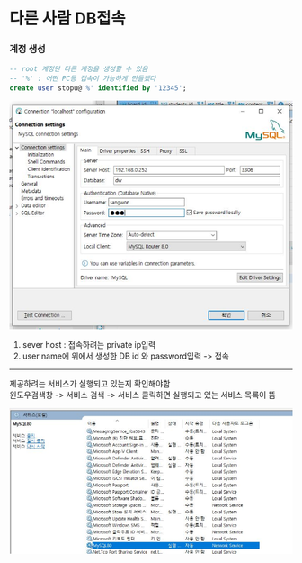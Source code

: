 # 다른 사람 DB접속
### 계정 생성
```sql
-- root 계정만 다른 계정을 생성할 수 있음
-- '%' : 어떤 PC등 접속이 가능하게 만들겠다
create user stopu@'%' identified by '12345';
```
![다른db접속](../img/다른db접속.JPG)
1. sever host : 접속하려는 private ip입력
2. user name에 위에서 생성한 DB id 와 password입력 -> 접속

---
제공하려는 서비스가 실행되고 있는지 확인해야함  
윈도우검색창 -> 서비스 검색 -> 서비스 클릭하면 실행되고 있는 서비스 목록이 뜸  

![sever_서비스](../img/sever_서비스.JPG)